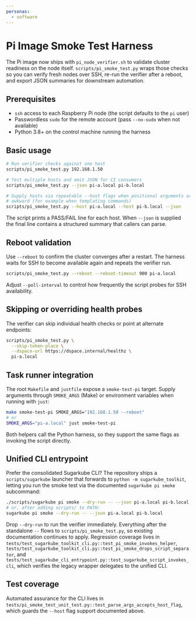 ```yaml
---
personas:
  - software
---
```


# Pi Image Smoke Test Harness

The Pi image now ships with `pi_node_verifier.sh` to validate cluster readiness on the node
itself. `scripts/pi_smoke_test.py` wraps those checks so you can verify fresh nodes over SSH,
re-run the verifier after a reboot, and export JSON summaries for downstream automation.

## Prerequisites

- `ssh` access to each Raspberry Pi node (the script defaults to the `pi` user)
- Passwordless `sudo` for the remote account (pass `--no-sudo` when not available)
- Python 3.8+ on the control machine running the harness

## Basic usage

```bash
# Run verifier checks against one host
scripts/pi_smoke_test.py 192.168.1.50

# Test multiple hosts and emit JSON for CI consumers
scripts/pi_smoke_test.py --json pi-a.local pi-b.local

# Supply hosts via repeatable --host flags when positional arguments are
# awkward (for example when templating commands)
scripts/pi_smoke_test.py --host pi-a.local --host pi-b.local --json
```

The script prints a PASS/FAIL line for each host. When `--json` is supplied the final line
contains a structured summary that callers can parse.

## Reboot validation

Use `--reboot` to confirm the cluster converges after a restart. The harness waits for SSH to
become available again and repeats the verifier run.

```bash
scripts/pi_smoke_test.py --reboot --reboot-timeout 900 pi-a.local
```

Adjust `--poll-interval` to control how frequently the script probes for SSH availability.

## Skipping or overriding health probes

The verifier can skip individual health checks or point at alternate endpoints:

```bash
scripts/pi_smoke_test.py \
  --skip-token-place \
  --dspace-url https://dspace.internal/healthz \
  pi-a.local
```

## Task runner integration

The root `Makefile` and `justfile` expose a `smoke-test-pi` target. Supply arguments through
`SMOKE_ARGS` (Make) or environment variables when running with `just`:

```bash
make smoke-test-pi SMOKE_ARGS="192.168.1.50 --reboot"
# or
SMOKE_ARGS="pi-a.local" just smoke-test-pi
```

Both helpers call the Python harness, so they support the same flags as invoking the script
directly.

## Unified CLI entrypoint

Prefer the consolidated Sugarkube CLI? The repository ships a `scripts/sugarkube` launcher that
forwards to `python -m sugarkube_toolkit`, letting you run the smoke test via the documented
`sugarkube pi smoke` subcommand:

```bash
./scripts/sugarkube pi smoke --dry-run -- --json pi-a.local pi-b.local
# or, after adding scripts/ to PATH:
sugarkube pi smoke --dry-run -- --json pi-a.local pi-b.local
```

Drop `--dry-run` to run the verifier immediately. Everything after the standalone `--` flows to
`scripts/pi_smoke_test.py`, so existing documentation continues to apply. Regression coverage lives
in `tests/test_sugarkube_toolkit_cli.py::test_pi_smoke_invokes_helper`,
`tests/test_sugarkube_toolkit_cli.py::test_pi_smoke_drops_script_separator`, and
`tests/test_sugarkube_cli_entrypoint.py::test_sugarkube_script_invokes_cli`, which verifies the
legacy wrapper delegates to the unified CLI.

## Test coverage

Automated assurance for the CLI lives in
`tests/pi_smoke_test_unit_test.py::test_parse_args_accepts_host_flag`, which
guards the `--host` flag support documented above.
